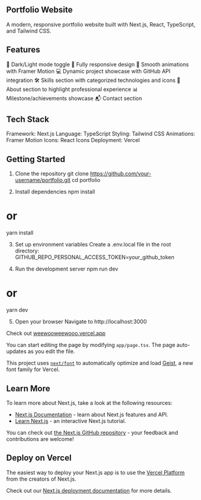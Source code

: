 ## Portfolio Website
A modern, responsive portfolio website built with Next.js, React, TypeScript, and Tailwind CSS.

## Features
🌙 Dark/Light mode toggle
📱 Fully responsive design
🔄 Smooth animations with Framer Motion
💻 Dynamic project showcase with GitHub API integration
🛠️ Skills section with categorized technologies and icons
📝 About section to highlight professional experience
📊 Milestone/achievements showcase
📬 Contact section

## Tech Stack
Framework: Next.js
Language: TypeScript
Styling: Tailwind CSS
Animations: Framer Motion
Icons: React Icons
Deployment: Vercel

## Getting Started
1. Clone the repository
git clone https://github.com/your-username/portfolio.git
cd portfolio

2. Install dependencies
npm install
# or
yarn install

3. Set up environment variables Create a .env.local file in the root directory:
GITHUB_REPO_PERSONAL_ACCESS_TOKEN=your_github_token

4. Run the development server
npm run dev
# or
yarn dev

5. Open your browser Navigate to http://localhost:3000

Check out [weewooweewooo.vercel.app](https://weewooweewooo.vercel.app)

You can start editing the page by modifying `app/page.tsx`. The page auto-updates as you edit the file.

This project uses [`next/font`](https://nextjs.org/docs/app/building-your-application/optimizing/fonts) to automatically optimize and load [Geist](https://vercel.com/font), a new font family for Vercel.

## Learn More

To learn more about Next.js, take a look at the following resources:

- [Next.js Documentation](https://nextjs.org/docs) - learn about Next.js features and API.
- [Learn Next.js](https://nextjs.org/learn) - an interactive Next.js tutorial.

You can check out [the Next.js GitHub repository](https://github.com/vercel/next.js) - your feedback and contributions are welcome!

## Deploy on Vercel

The easiest way to deploy your Next.js app is to use the [Vercel Platform](https://vercel.com/new?utm_medium=default-template&filter=next.js&utm_source=create-next-app&utm_campaign=create-next-app-readme) from the creators of Next.js.

Check out our [Next.js deployment documentation](https://nextjs.org/docs/app/building-your-application/deploying) for more details.

